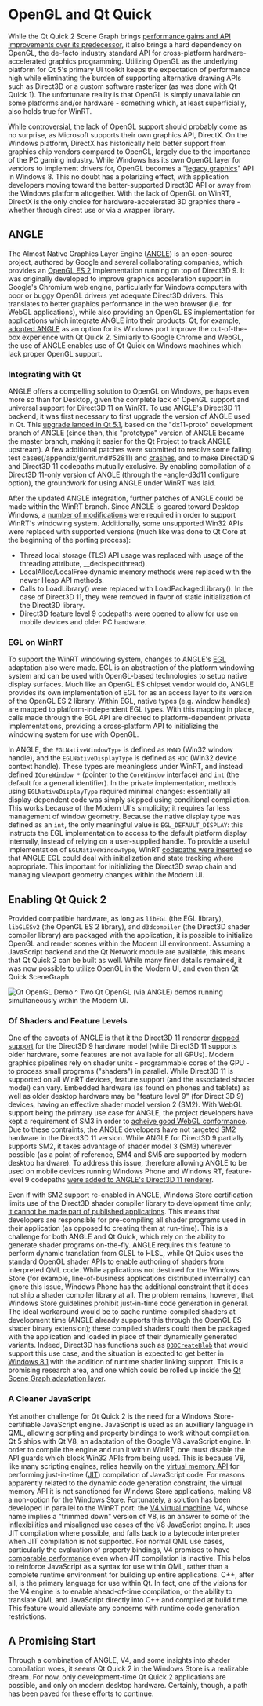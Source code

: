 # OpenGL and Qt Quick

While the Qt Quick 2 Scene Graph brings [performance gains and API improvements over its predecessor](/appendix/references.md#18-qt-5-alpha), it also brings a hard dependency on OpenGL, the de-facto industry standard API for cross-platform hardware-accelerated graphics programming. Utilizing OpenGL as the underlying platform for Qt 5's primary UI toolkit keeps the expectation of performance high while eliminating the burden of supporting alternative drawing APIs such as Direct3D or a custom software rasterizer (as was done with Qt Quick 1). The unfortunate reality is that OpenGL is simply unavailable on some platforms and/or hardware - something which, at least superficially, also holds true for WinRT.

While controversial, the lack of OpenGL support should probably come as no surprise, as Microsoft supports their own graphics API, DirectX. On the Windows platform, DirectX has historically held better support from graphics chip vendors compared to OpenGL, largely due to the importance of the PC gaming industry. While Windows has its own OpenGL layer for vendors to implement drivers for, OpenGL becomes a "[legacy graphics](/appendix/msdn.md#opengl)" API in Windows 8. This no doubt has a polarizing effect, with application developers moving toward the better-supported Direct3D API or away from the Windows platform altogether. With the lack of OpenGL on WinRT, DirectX is the only choice for hardware-accelerated 3D graphics there - whether through direct use or via a wrapper library.

## ANGLE
The Almost Native Graphics Layer Engine ([ANGLE](/appendix/references.md#20-angle-project)) is an open-source project, authored by Google and several collaborating companies, which provides an [OpenGL ES 2](/appendix/terms.md#opengl-es-2) implementation running on top of Direct3D 9. It was originally developed to improve graphics acceleration support in Google's Chromium web engine, particularly for Windows computers with poor or buggy OpenGL drivers yet adequate Direct3D drivers. This translates to better graphics performance in the web browser (i.e. for WebGL applications), while also providing an OpenGL ES implementation for applications which integrate ANGLE into their products. Qt, for example, [adopted ANGLE](/appendix/references.md#21-graphics-on-windows-from-a-different-angle) as an option for its Windows port improve the out-of-the-box experience with Qt Quick 2. Similarly to Google Chrome and WebGL, the use of ANGLE enables use of Qt Quick on Windows machines which lack proper OpenGL support.

### Integrating with Qt
ANGLE offers a compelling solution to OpenGL on Windows, perhaps even more so than for Desktop, given the complete lack of OpenGL support and universal support for Direct3D 11 on WinRT. To use ANGLE's Direct3D 11 backend, it was first necessary to first upgrade the version of ANGLE used in Qt. This [upgrade landed in Qt 5.1](/appendix/gerrit.md#52810), based on the "dx11-proto" development branch of ANGLE (since then, this "prototype" version of ANGLE became the master branch, making it easier for the Qt Project to track ANGLE upstream). A few additional patches were submitted to resolve some failing test cases(/appendix/gerrit.md#52811) and [crashes](/appendix/gerrit.md#53037), and to make Direct3D 9 and Direct3D 11 codepaths mutually exclusive. By enabling compilation of a Direct3D 11-only version of ANGLE (through the -angle-d3d11 configure option), the groundwork for using ANGLE under WinRT was laid.

After the updated ANGLE integration, further patches of ANGLE could be made within the WinRT branch. Since ANGLE is geared toward Desktop Windows, a [number of modifications](/appendix/gerrit.md#51857) were required in order to support WinRT's windowing system. Additionally, some unsupported Win32 APIs were replaced with supported versions (much like was done to Qt Core at the beginning of the porting process):
- Thread local storage (TLS) API usage was replaced with usage of the threading attribute, __declspec(thread).
- LocalAlloc/LocalFree dynamic memory methods were replaced with the newer Heap API methods.
- Calls to LoadLibrary() were replaced with LoadPackagedLibrary(). In the case of Direct3D 11, they were removed in favor of static initialization of the Direct3D library.
- Direct3D feature level 9 codepaths were opened to allow for use on mobile devices and older PC hardware.

### EGL on WinRT
To support the WinRT windowing system, changes to ANGLE's [EGL](/appendix/terms.md#egl) adaptation also were made. EGL is an abstraction of the platform windowing system and can be used with OpenGL-based technologies to setup native display surfaces. Much like an OpenGL ES chipset vendor would do, ANGLE provides its own implementation of EGL for as an access layer to its version of the OpenGL ES 2 library. Within EGL, native types (e.g. window handles) are mapped to platform-independent EGL types. With this mapping in place, calls made through the EGL API are directed to platform-dependent private implementations, providing a cross-platform API to initializing the windowing system for use with OpenGL.

In ANGLE, the `EGLNativeWindowType` is defined as `HWND` (Win32 window handle), and the `EGLNativeDisplayType` is defined as `HDC` (Win32 device context handle). These types are meaningless under WinRT, and instead defined `ICoreWindow *` (pointer to the `CoreWindow` interface) and `int` (the default for a general identifier). In the private implementation, methods using `EGLNativeDisplayType` required minimal changes: essentially all display-dependent code was simply skipped using conditional compilation. This works because of the Modern UI's simplicity; it requires far less management of window geometry. Because the native display type was defined as an `int`, the only meaningful value is `EGL_DEFAULT_DISPLAY`: this instructs the EGL implementation to access to the default platform display internally, instead of relying on a user-supplied handle. To provide a useful implementation of `EGLNativeWindowType`, WinRT [codepaths were inserted](/appendix/gerrit.md#51858) so that ANGLE EGL could deal with initialization and state tracking where appropriate. This important for initializing the Direct3D swap chain and managing viewport geometry changes within the Modern UI.

## Enabling Qt Quick 2
Provided compatible hardware, as long as `libEGL` (the EGL library), `libGLESv2` (the OpenGL ES 2 library), and `d3dcompiler` (the Direct3D shader compiler library) are packaged with the application, it is possible to initialize OpenGL and render scenes within the Modern UI environment. Assuming a JavaScript backend and the Qt Network module are available, this means that Qt Quick 2 can be built as well. While many finer details remained, it was now possible to utilize OpenGL in the Modern UI, and even then Qt Quick SceneGraph.

![Qt OpenGL Demo](/images/qt-opengl.png)
^ Two Qt OpenGL (via ANGLE) demos running simultaneously within the Modern UI.

### Of Shaders and Feature Levels
One of the caveats of ANGLE is that it the Direct3D 11 renderer [dropped support](/appendix/references.md#22-angle-project-windows-8-rt-app-store-support) for the Direct3D 9 hardware model (while Direct3D 11 supports older hardware, some features are not available for all GPUs). Modern graphics pipelines rely on shader units - programmable cores of the GPU - to process small programs ("shaders") in parallel. While Direct3D 11 is supported on all WinRT devices, feature support (and the associated shader model) can vary. Embedded hardware (as found on phones and tablets) as well as older desktop hardware may be "feature level 9" (for Direct 3D 9) devices, having an effective shader model version 2 (SM2). With WebGL support being the primary use case for ANGLE, the project developers have kept a requirement of SM3 in order to [acheive good WebGL conformance](/appendix/references.md#23-opengl-insights-angle). Due to these contraints, the ANGLE developers have not targeted SM2 hardware in the Direct3D 11 version. While ANGLE for Direct3D 9 partially supports SM2, it takes advantage of shader model 3 (SM3) wherever possible (as a point of reference, SM4 and SM5 are supported by modern desktop hardware). To address this issue, therefore allowing ANGLE to be used on mobile devices running Windows Phone and Windows RT, feature-level 9 codepaths [were added to ANGLE's Direct3D 11 renderer](/appendix/gerrit.md#64933).

Even if with SM2 support re-enabled in ANGLE, Windows Store certification limits use of the Direct3D shader compiler library to development time only; [it cannot be made part of published applications](/appendix/msdn.md#d3dcompilefromfile). This means that developers are responsible for pre-compiling all shader programs used in their application (as opposed to creating them at run-time). This is a challenge for both ANGLE and Qt Quick, which rely on the ability to generate shader programs on-the-fly. ANGLE requires this feature to perform dynamic translation from GLSL to HLSL, while Qt Quick uses the standard OpenGL shader APIs to enable authoring of shaders from interpreted QML code. While applications not destined for the Windows Store (for example, line-of-business applications distributed internally) can ignore this issue, Windows Phone has the additional constraint that it does not ship a shader compiler library at all. The problem remains, however, that Windows Store guidelines prohibit just-in-time code generation in general. The ideal workaround would be to cache runtime-compiled shaders at development time (ANGLE already supports this through the OpenGL ES shader binary extension); these compiled shaders could then be packaged with the application and loaded in place of their dynamically generated variants. Indeed, Direct3D has functions such as [`D3DCreateBlob`](/appendix/msdn.md#d3dcreateblob) that would support this use case, and the situation is expected to get better in [Windows 8.1](/appendix/msdn.md#windows-8.1-directx-programming) with the addition of runtime shader linking support. This is a promising research area, and one which could be rolled up inside the [Qt Scene Graph adaptation layer](/appendix/references.md#26-scene-graph-adaptation-layer).

### A Cleaner JavaScript
Yet another challenge for Qt Quick 2 is the need for a Windows Store-certifiable JavaScript engine. JavaScript is used as an auxilliary language in QML, allowing scripting and property bindings to work without compilation. Qt 5 ships with Qt V8, an adaptation of the Google V8 JavaScript engine. In order to compile the engine and run it within WinRT, one must disable the API guards which block Win32 APIs from being used. This is because V8, like many scripting engines, relies heavily on the [virtual memory API](/appendix/msdn.md#memory-management-functions) for performing just-in-time ([JIT](/appendix/terms.md#jit)) compilation of JavaScript code. For reasons apparently related to the dynamic code generation constraint, the virtual memory API it is not sanctioned for Windows Store applications, making V8 a non-option for the Windows Store. Fortunately, a solution has been developed in parallel to the WinRT port: the [V4 virtual machine](/appendix/references.md#27-evolution-of-the-qml-engine-part-1). V4, whose name implies a "trimmed down" version of V8, is an answer to some of the inflexibilities and misaligned use cases of the V8 JavaScript engine. It uses JIT compilation where possible, and falls back to a bytecode interpreter when JIT compilation is not supported. For normal QML use cases, particularly the evaluation of property bindings, V4 promises to have [comparable performance](/appendix/references.md#28-qml-engine-internals-part-2-bindings) even when JIT compilation is inactive. This helps to reinforce JavaScript as a syntax for use within QML, rather than a complete runtime environment for building up entire applications. C++, after all, is the primary language for use within Qt. In fact, one of the visions for the V4 engine is to enable ahead-of-time compilation, or the ability to translate QML and JavaScript directly into C++ and compiled at build time. This feature would alleviate any concerns with runtime code generation restrictions.

## A Promising Start
Through a combination of ANGLE, V4, and some insights into shader compilation woes, it seems Qt Quick 2 in the Windows Store is a realizable dream. For now, only development-time Qt Quick 2 applications are possible, and only on modern desktop hardware. Certainly, though, a path has been paved for these efforts to continue.

